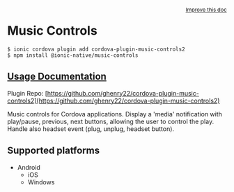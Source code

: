 <a style="float:right;font-size:12px;" href="http://github.com/ionic-team/ionic-native/edit/master/src/@ionic-native/plugins/music-controls/index.ts#L28">
  Improve this doc
</a>

# Music Controls

```
$ ionic cordova plugin add cordova-plugin-music-controls2
$ npm install @ionic-native/music-controls
```

## [Usage Documentation](https://ionicframework.com/docs/native/music-controls/)

Plugin Repo: [https://github.com/ghenry22/cordova-plugin-music-controls2](https://github.com/ghenry22/cordova-plugin-music-controls2)

Music controls for Cordova applications.
Display a 'media' notification with play/pause, previous, next buttons, allowing the user to control the play.
Handle also headset event (plug, unplug, headset button).

## Supported platforms

- Android
  - iOS
  - Windows
  


